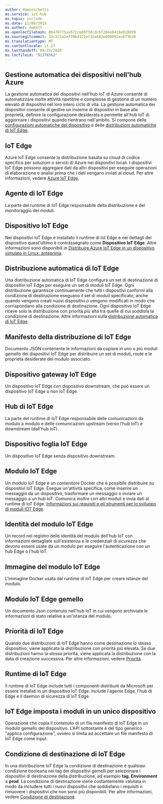 ```yaml
---
author: dominicbetts
ms.service: iot-hub
ms.topic: include
ms.date: 11/09/2018
ms.author: dobett
ms.openlocfilehash: 0b478775aa572ce89f3dcdc6f28ee0418e818d99
ms.sourcegitcommit: 32c521a2ef396d121e71ba682e098092ac673b30
ms.translationtype: MT
ms.contentlocale: it-IT
ms.lasthandoff: 09/25/2020
ms.locfileid: "91376562"
---
```

## <a name="automatic-device-management-in-azure-iot-hub"></a>Gestione automatica dei dispositivi nell'hub Azure
La gestione automatica dei dispositivi nell'hub IoT di Azure consente di automatizzare molte attività ripetitive e complesse di gestione di un numero elevato di dispositivi nel loro intero ciclo di vita. La gestione automatica dei dispositivi consente di gestire un insieme di dispositivi in base alle proprietà, definire la configurazione desiderata e permette all'hub IoT di aggiornare i dispositivi quando rientrano nell'ambito.  Si compone delle [configurazioni automatiche del dispositivo](../articles/iot-hub/iot-hub-auto-device-config.md) e delle [distribuzioni automatiche di IoT Edge](../articles/iot-edge/how-to-deploy-at-scale.md).

## <a name="iot-edge"></a>IoT Edge
Azure IoT Edge consente la distribuzione basata su cloud di codice specifico per soluzioni o servizi di Azure nei dispositivi locali. I dispositivi IoT Edge possono aggregare dati da altri dispositivi per eseguire operazioni di elaborazione e analisi prima che i dati vengano inviati al cloud. Per altre informazioni, vedere [Azure IoT Edge](https://docs.microsoft.com/azure/iot-edge/).

## <a name="iot-edge-agent"></a>Agente di IoT Edge
La parte del runtime di IoT Edge responsabile della distribuzione e del monitoraggio dei moduli.

## <a name="iot-edge-device"></a>Dispositivo IoT Edge
Nei dispositivi IoT Edge è installato il runtime di Iot Edge e nei dettagli del dispositivo quest'ultimo è contrassegnato come **Dispositivo IoT Edge**. Altre informazioni sono disponibili in [Distribuire Azure IoT Edge in un dispositivo simulato in Linux: anteprima](https://docs.microsoft.com/azure/iot-edge/tutorial-simulate-device-linux).

## <a name="iot-edge-automatic-deployment"></a>Distribuzione automatica di IoT Edge
Una distribuzione automatica di IoT Edge configura un set di destinazione di dispositivi IoT Edge per eseguire un set di moduli IoT Edge. Ogni distribuzione garantisce continuamente che tutti i dispositivi conformi alla condizione di destinazione eseguano il set di moduli specificato, anche quando vengono creati nuovi dispositivi o vengono modificati in modo che corrispondano alla condizione di destinazione. Ogni dispositivo IoT Edge riceve solo la distribuzione con priorità più alta tra quelle di cui soddisfa la condizione di destinazione. Altre informazioni sulla [distribuzione automatica di IoT Edge](https://docs.microsoft.com/azure/iot-edge/module-deployment-monitoring).

## <a name="iot-edge-deployment-manifest"></a>Manifesto della distribuzione di IoT Edge
Documento JSON contenente le informazioni da copiare in uno o più moduli gemello dei dispositivi IoT Edge per distribuire un set di moduli, route e le proprietà desiderate del modulo associato.

## <a name="iot-edge-gateway-device"></a>Dispositivo gateway IoT Edge
Un dispositivo IoT Edge con dispositivo downstream, che può essere un dispositivo IoT Edge o non IoT Edge.

## <a name="iot-edge-hub"></a>Hub di IoT Edge
La parte del runtime di IoT Edge responsabile delle comunicazioni da modulo a modulo e delle comunicazioni upstream (verso l'hub IoT) e downstream (dall'hub IoT). 

## <a name="iot-edge-leaf-device"></a>Dispositivo foglia IoT Edge
Un dispositivo IoT Edge senza dispositivo downstream. 

## <a name="iot-edge-module"></a>Modulo IoT Edge
Un modulo IoT Edge è un contenitore Docker che è possibile distribuire su dispositivi IoT Edge. Esegue un'attività specifica, come inserire un messaggio da un dispositivo, trasformare un messaggio o inviare un messaggio a un hub IoT. Comunica inoltre con altri moduli e invia dati al runtime di IoT Edge. [Informazioni sui requisiti e gli strumenti per lo sviluppo di moduli IOT Edge](https://docs.microsoft.com/azure/iot-edge/module-development).

## <a name="iot-edge-module-identity"></a>Identità del modulo IoT Edge
Un record nel registro delle identità del modulo dell'hub IoT con informazioni dettagliate sull'esistenza e le credenziali di sicurezza che devono essere usate da un modulo per eseguire l'autenticazione con un hub Edge o l'hub IoT.

## <a name="iot-edge-module-image"></a>Immagine del modulo IoT Edge
L'immagine Docker usata dal runtime di IoT Edge per creare istanze del modulo.

## <a name="iot-edge-module-twin"></a>Modulo IoT Edge gemello
Un documento Json contenuto nell'hub IoT in cui vengono archiviate le informazioni di stato relative a un'istanza del modulo.

## <a name="iot-edge-priority"></a>Priorità di IoT Edge
Quando due distribuzioni di IoT Edge hanno come destinazione lo stesso dispositivo, viene applicata la distribuzione con priorità più elevata. Se due distribuzioni hanno la stessa priorità, viene applicata la distribuzione con la data di creazione successiva. Per altre informazioni, vedere [Priorità](https://docs.microsoft.com/azure/iot-edge/module-deployment-monitoring#priority).

## <a name="iot-edge-runtime"></a>Runtime di IoT Edge
Il runtime di IoT Edge include tutti i componenti distribuiti da Microsoft per essere installati in un dispositivo IoT Edge. Include l'agente Edge, l'hub di Edge e il daemon di sicurezza di IoT Edge.

## <a name="iot-edge-set-modules-to-a-single-device"></a>IoT Edge imposta i moduli in un unico dispositivo
Operazione che copia il contenuto di un file manifesto di IoT Edge in un modulo gemello del dispositivo. L'API sottostante è del tipo generico "applica configurazione", ovvero si limita ad accettare un file manifesto di IoT Edge come input.

## <a name="iot-edge-target-condition"></a>Condizione di destinazione di IoT Edge
In una distribuzione IoT Edge la condizione di destinazione è qualsiasi condizione booleana nei tag dei dispositivi gemelli per selezionare i dispositivi di destinazione della distribuzione, ad esempio **tag. Environment = prod**. La condizione di destinazione viene costantemente valutata in modo da includere tutti i nuovi dispositivi che soddisfano i requisiti o rimuovere i dispositivi che non sono più disponibili. Per altre informazioni, vedere [Condizione di destinazione](https://docs.microsoft.com/azure/iot-edge/module-deployment-monitoring#target-condition)